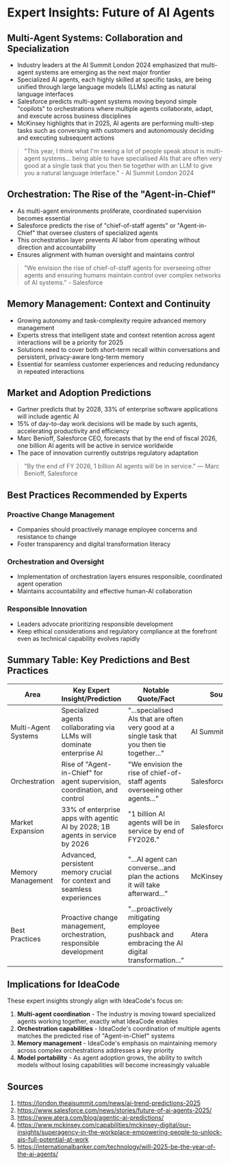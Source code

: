 # Expert Insights: Future of AI Agents

## Multi-Agent Systems: Collaboration and Specialization

- Industry leaders at the AI Summit London 2024 emphasized that multi-agent systems are emerging as the next major frontier
- Specialized AI agents, each highly skilled at specific tasks, are being unified through large language models (LLMs) acting as natural language interfaces
- Salesforce predicts multi-agent systems moving beyond simple "copilots" to orchestrations where multiple agents collaborate, adapt, and execute across business disciplines
- McKinsey highlights that in 2025, AI agents are performing multi-step tasks such as conversing with customers and autonomously deciding and executing subsequent actions

> "This year, I think what I'm seeing a lot of people speak about is multi-agent systems... being able to have specialised AIs that are often very good at a single task that you then tie together with an LLM to give you a natural language interface." - AI Summit London 2024

## Orchestration: The Rise of the "Agent-in-Chief"

- As multi-agent environments proliferate, coordinated supervision becomes essential
- Salesforce predicts the rise of "chief-of-staff agents" or "Agent-in-Chief" that oversee clusters of specialized agents
- This orchestration layer prevents AI labor from operating without direction and accountability
- Ensures alignment with human oversight and maintains control

> "We envision the rise of chief-of-staff agents for overseeing other agents and ensuring humans maintain control over complex networks of AI systems." - Salesforce

## Memory Management: Context and Continuity

- Growing autonomy and task-complexity require advanced memory management
- Experts stress that intelligent state and context retention across agent interactions will be a priority for 2025
- Solutions need to cover both short-term recall within conversations and persistent, privacy-aware long-term memory
- Essential for seamless customer experiences and reducing redundancy in repeated interactions

## Market and Adoption Predictions

- Gartner predicts that by 2028, 33% of enterprise software applications will include agentic AI
- 15% of day-to-day work decisions will be made by such agents, accelerating productivity and efficiency
- Marc Benioff, Salesforce CEO, forecasts that by the end of fiscal 2026, one billion AI agents will be active in service worldwide
- The pace of innovation currently outstrips regulatory adaptation

> "By the end of FY 2026, 1 billion AI agents will be in service." — Marc Benioff, Salesforce

## Best Practices Recommended by Experts

### Proactive Change Management
- Companies should proactively manage employee concerns and resistance to change
- Foster transparency and digital transformation literacy

### Orchestration and Oversight
- Implementation of orchestration layers ensures responsible, coordinated agent operation
- Maintains accountability and effective human-AI collaboration

### Responsible Innovation
- Leaders advocate prioritizing responsible development
- Keep ethical considerations and regulatory compliance at the forefront even as technical capability evolves rapidly

## Summary Table: Key Predictions and Best Practices

| Area | Key Expert Insight/Prediction | Notable Quote/Fact | Source |
|------|-------------------------------|-------------------|--------|
| Multi-Agent Systems | Specialized agents collaborating via LLMs will dominate enterprise AI | "...specialised AIs that are often very good at a single task that you then tie together..." | AI Summit London |
| Orchestration | Rise of "Agent-in-Chief" for agent supervision, coordination, and control | "We envision the rise of chief-of-staff agents overseeing other agents..." | Salesforce |
| Market Expansion | 33% of enterprise apps with agentic AI by 2028; 1B agents in service by 2026 | "1 billion AI agents will be in service by end of FY2026." | Salesforce/Gartner |
| Memory Management | Advanced, persistent memory crucial for context and seamless experiences | "...AI agent can converse...and plan the actions it will take afterward..." | McKinsey |
| Best Practices | Proactive change management, orchestration, responsible development | "...proactively mitigating employee pushback and embracing the AI digital transformation..." | Atera |

## Implications for IdeaCode

These expert insights strongly align with IdeaCode's focus on:

1. **Multi-agent coordination** - The industry is moving toward specialized agents working together, exactly what IdeaCode enables
2. **Orchestration capabilities** - IdeaCode's coordination of multiple agents matches the predicted rise of "Agent-in-Chief" systems
3. **Memory management** - IdeaCode's emphasis on maintaining memory across complex orchestrations addresses a key priority
4. **Model portability** - As agent adoption grows, the ability to switch models without losing capabilities will become increasingly valuable

## Sources
1. https://london.theaisummit.com/news/ai-trend-predictions-2025
2. https://www.salesforce.com/news/stories/future-of-ai-agents-2025/
3. https://www.atera.com/blog/agentic-ai-predictions/
4. https://www.mckinsey.com/capabilities/mckinsey-digital/our-insights/superagency-in-the-workplace-empowering-people-to-unlock-ais-full-potential-at-work
5. https://internationalbanker.com/technology/will-2025-be-the-year-of-the-ai-agents/
